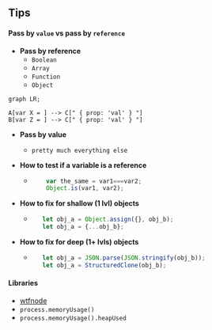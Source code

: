## Tips

#### Pass by `value` vs pass by `reference`
- **Pass by reference**
  - `Boolean`
  - `Array`
  - `Function`
  - `Object`

```mermaid
graph LR;

A[var X = ] --> C[" { prop: 'val' } "]
B[var Z = ] --> C[" { prop: 'val' } "]
```


- **Pass by value**
  - `pretty much everything else`


- **How to test if a variable is a reference**
  - ```javascript
        var the_same = var1===var2;
        Object.is(var1, var2);
    ```
- **How to fix for shallow (1 lvl) objects**
  - ```javascript
       let obj_a = Object.assign({}, obj_b);
       let obj_a = {...obj_b};
    ```
- **How to fix for deep (1+ lvls) objects** 
  - ```javascript
       let obj_a = JSON.parse(JSON.stringify(obj_b));
       let obj_a = StructuredClone(obj_b);
    ```
    
#### Libraries
- [wtfnode](https://www.npmjs.com/package/wtfnode)
- `process.memoryUsage()`
- `process.memoryUsage().heapUsed`
